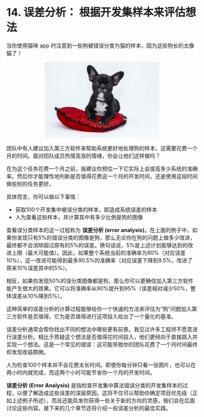 # 14. 误差分析： 根据开发集样本来评估想法
当你使用猫咪 app 时注意到一些狗被错误分类为猫的样本，因为这些狗长的太像猫了！ 

<p align="center">
    <img src="figs/Dog.jpg" height="60%" width="60%">
</p>

团队中有人建议加入第三方软件来帮助系统更好地处理狗的样本，这需要花费一个月的时间。面对团队成员热情高涨的情绪，你会让他们这样做吗？

在为这个任务花费一个月之前，我建议你预估一下它实际上会提高多少系统的准确率。然后你才能理性地判断是否值得花费这一个月的开发时间，还是使用这段时间做些别的任务更好。

具体而言，你可以做以下事情：

- 获取100个开发集中被误分类的样本，即造成系统误差的样本
- 人为查看这些样本，并计算其中有多少比例是狗的图像

查看误分类样本的这一过程称为 **误差分析 (error analysis)**。在上面的例子中，如果你发现只有5%的错误分类的图像是狗，那么无论你在狗的问题上做多少改进，最终都不会消除超过原有的5%的误差。换句话说，5%是上述计划能够达到的改进上限（最大可能值）。因此，如果整个系统当前的准确率为90%（对应误差10%），这一改进可能得到最多90.5%的准确率（对应误差下降到9.5%，改进了原来10%误差其中的5%）。

相反，如果你发现50%的误分类图像都是狗，那么你可以更确信加入第三方软件能产生很大的效果。它可以将准确率从90%提升到95%（误差相对减少50%，整体误差从10%降到5%）。

这种简单的误差分析的计算过程能够给你一个快速的方法来评估为“狗”问题加入第三方软件是否值得。它为是否值得进行这项投入给出了一个量化的基准。

误差分析通常会帮你找出不同的想法中哪些更有前景。我见过许多工程师不愿意进行误差分析。相比于质疑这个想法是否值得花时间投入，他们更倾向于直接跳入并实现一个想法。这是一个常见的错误：这可能导致你的团队花费了一个月时间最终却发现收益颇微。

人为检查100个样本并不会花费太长时间。即使你每分钟只看一张图片，也可以在两小时内就完成，而这两个小时可能节省你一个月的开发时间。

**误差分析 (Error Analysis)** 是指检查开发集中算法错误分类的开发集样本的过程，以便了解造成这些误差的深层原因。这将不仅可以帮助你确定项目优先级（正如上述例子所述），而且还能启发你获得一些关于新的方向的灵感，我们会在后面讨论这些内容。接下来的几个章节还将介绍一些误差分析的最佳实践。

